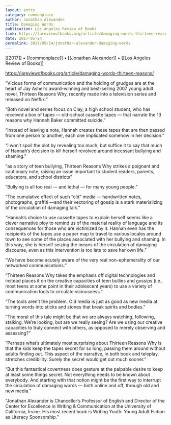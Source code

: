 ```yaml
---
layout: entry
category: commonplace
author: Jonathan Alexander
title: Damaging Words
publication: Los Angeles Review of Books
link: https://lareviewofbooks.org/article/damaging-words-thirteen-reasons/
date: 2017-05-24
permalink: 2017/05/24/jonathan-alexander-damaging-words
---
```


[[2017]] • [[commonplace]] • [[Jonathan Alexander]] • [[Los Angeles Review of Books]] 

https://lareviewofbooks.org/article/damaging-words-thirteen-reasons/

“Vicious forms of communication and the holding of grudges are at the heart of Jay Asher’s award-winning and best-selling 2007 young adult novel, Thirteen Reasons Why, recently made into a television series and released on Netflix.”

“Both novel and series focus on Clay, a high school student, who has received a box of tapes — old-school cassette tapes — that narrate the 13 reasons why Hannah Baker committed suicide.”

“Instead of leaving a note, Hannah creates these tapes that are then passed from one person to another, each one implicated somehow in her decision.”

“I won’t spoil the plot by revealing too much, but suffice it to say that much of Hannah’s decision to kill herself revolved around incessant bullying and shaming.”

“as a story of teen bullying, Thirteen Reasons Why strikes a poignant and cautionary note, raising an issue important to student readers, parents, educators, and school districts”

“Bullying is all too real — and lethal — for many young people.”

“The cumulative effect of such “old” media — handwritten notes, photographs, graffiti —and their vectoring of gossip is a stark materializing of the circulation of damaging talk.”

“Hannah’s choice to use cassette tapes to explain herself seems like a clever narrative ploy to remind us of the material reality of language and its consequences for those who are victimized by it. Hannah even has the recipients of the tapes use a paper map to travel to various locales around town to see some of the places associated with her bullying and shaming. In this way, she is herself seizing the means of the circulation of damaging discourse, even as this intervention is too late to save her own life.”

“We have become acutely aware of the very real non-ephemerality of our networked communications.”

“Thirteen Reasons Why takes the emphasis off digital technologies and instead places it on the creative capacities of teen bullies and gossips (i.e., most teens at some point in their adolescent years) to use a variety of communication tools to circulate viciousness.”

“The tools aren’t the problem. Old media is just as good as new media at turning words into sticks and stones that break spirits and bodies.”

“The moral of this tale might be that we are always watching, following, stalking. We’re looking, but are we really seeing? Are we using our creative capacities to truly connect with others, as opposed to merely observing and assessing?”

“Perhaps what’s ultimately most surprising about Thirteen Reasons Why is that the kids keep the tapes secret for so long, passing them around without adults finding out. This aspect of the narrative, in both book and teleplay, stretches credibility. Surely the secret would get out much sooner.”

“But this fantastical covertness does gesture at the palpable desire to keep at least some things secret. Not everything needs to be known about everybody. And starting with that notion might be the first way to interrupt the circulation of damaging words — both online and off, through old and new media.”

“Jonathan Alexander is Chancellor’s Professor of English and Director of the Center for Excellence in Writing & Communication at the University of California, Irvine. His most recent book is Writing Youth: Young Adult Fiction as Literacy Sponsorship.”

